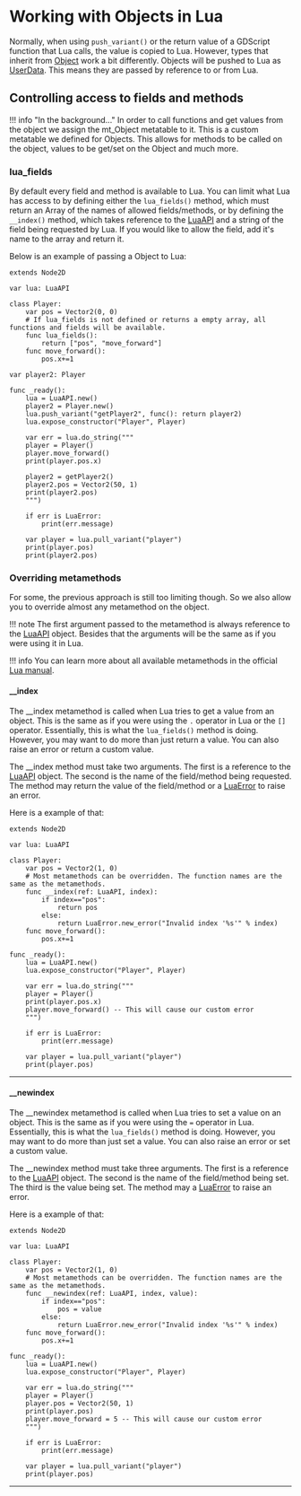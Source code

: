 # Working with Objects in Lua
Normally, when using `push_variant()` or the return value of a GDScript function that Lua calls, the value is copied to Lua. However, types that inherit from [Object](https://docs.godotengine.org/en/stable/classes/class_object.html) work a bit differently. Objects will be pushed to Lua as [UserData](https://www.lua.org/pil/28.1.html). This means they are passed by reference to or from Lua.

## Controlling access to fields and methods
!!! info "In the background..."
	In order to call functions and get values from the object we assign the mt_Object metatable to it. This is a custom metatable we defined for Objects. This allows for methods to be called on the object, values to be get/set on the Object and much more.
### lua_fields
By default every field and method is available to Lua. You can limit what Lua has access to by defining either the `lua_fields()` method, which must return an Array of the names of allowed fields/methods, or by defining the `__index()` method, which takes reference to the [LuaAPI](../classes/lua_api.md) and a string of the field being requested by Lua. If you would like to allow the field, add it's name to the array and return it.

Below is an example of passing a Object to Lua:
```gdscript linenums="1"
extends Node2D

var lua: LuaAPI

class Player:
	var pos = Vector2(0, 0)
	# If lua_fields is not defined or returns a empty array, all functions and fields will be available.
	func lua_fields():
		return ["pos", "move_forward"]
	func move_forward():
		pos.x+=1

var player2: Player

func _ready():
	lua = LuaAPI.new()
	player2 = Player.new()
	lua.push_variant("getPlayer2", func(): return player2)
	lua.expose_constructor("Player", Player)

	var err = lua.do_string("""
    player = Player()
    player.move_forward()
    print(player.pos.x)

    player2 = getPlayer2()
    player2.pos = Vector2(50, 1)
    print(player2.pos)
    """)

    if err is LuaError:
		print(err.message)

	var player = lua.pull_variant("player")
	print(player.pos)
	print(player2.pos)
```
### Overriding metamethods
For some, the previous approach is still too limiting though. So we also allow you to override almost any metamethod on the object.

!!! note
	The first argument passed to the metamethod is always reference to the [LuaAPI](../classes/lua_api.md) object. Besides that the arguments will be the same as if you were using it in Lua.

!!! info
	You can learn more about all available metamethods in the official [Lua manual](https://www.lua.org/manual/5.3/manual.html#2.4).

#### __index
The __index metamethod is called when Lua tries to get a value from an object. This is the same as if you were using the `.` operator in Lua or the `[]` operator. Essentially, this is what the `lua_fields()` method is doing. However, you may want to do more than just return a value. You can also raise an error or return a custom value. 

The __index method must take two arguments. The first is a reference to the [LuaAPI](../classes/lua_api.md) object. The second is the name of the field/method being requested. The method may return the value of the field/method or a [LuaError](../classes/lua_error.md) to raise an error.

 Here is a example of that:
```gdscript linenums="1"
extends Node2D

var lua: LuaAPI

class Player:
	var pos = Vector2(1, 0)
	# Most metamethods can be overridden. The function names are the same as the metamethods.
	func __index(ref: LuaAPI, index):
		if index=="pos":
			return pos
		else:
			return LuaError.new_error("Invalid index '%s'" % index)
	func move_forward():
		pos.x+=1

func _ready():
	lua = LuaAPI.new()
	lua.expose_constructor("Player", Player)

	var err = lua.do_string("""
    player = Player()
    print(player.pos.x)
    player.move_forward() -- This will cause our custom error
    """)

	if err is LuaError:
		print(err.message)

	var player = lua.pull_variant("player")
	print(player.pos)
```

---

#### __newindex
The __newindex metamethod is called when Lua tries to set a value on an object. This is the same as if you were using the `=` operator in Lua. Essentially, this is what the `lua_fields()` method is doing. However, you may want to do more than just set a value. You can also raise an error or set a custom value.

The __newindex method must take three arguments. The first is a reference to the [LuaAPI](../classes/lua_api.md) object. The second is the name of the field/method being set. The third is the value being set. The method may a [LuaError](../classes/lua_error.md) to raise an error.

 Here is a example of that:
```gdscript
extends Node2D

var lua: LuaAPI

class Player:
	var pos = Vector2(1, 0)
	# Most metamethods can be overridden. The function names are the same as the metamethods.
	func __newindex(ref: LuaAPI, index, value):
		if index=="pos":
			pos = value
		else:
			return LuaError.new_error("Invalid index '%s'" % index)
	func move_forward():
		pos.x+=1

func _ready():
	lua = LuaAPI.new()
	lua.expose_constructor("Player", Player)

	var err = lua.do_string("""
	player = Player()
	player.pos = Vector2(50, 1)
	print(player.pos)
	player.move_forward = 5 -- This will cause our custom error
	""")

	if err is LuaError:
		print(err.message)

	var player = lua.pull_variant("player")
	print(player.pos)
```

---
